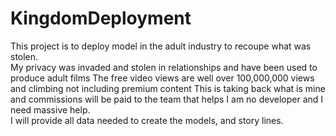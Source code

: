 # KingdomDeployment
This project is to deploy model in the adult industry to recoupe what was stolen.  
My privacy was invaded and stolen in relationships and have been used to produce adult films
The free video views are well over 100,000,000 views and climbing not including premium content
This is taking back what is mine and commissions will be paid to the team that helps
I am no developer and I need massive help.  
I will provide all data needed to create the models, and story lines.

